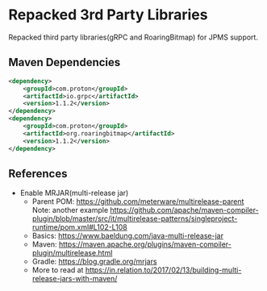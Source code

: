 # Repacked 3rd Party Libraries

Repacked third party libraries(gRPC and RoaringBitmap) for JPMS support.

## Maven Dependencies

```xml
<dependency>
    <groupId>com.proton</groupId>
    <artifactId>io.grpc</artifactId>
    <version>1.1.2</version>
</dependency>
<dependency>
    <groupId>com.proton</groupId>
    <artifactId>org.roaringbitmap</artifactId>
    <version>1.1.2</version>
</dependency>
```

## References

- Enable MRJAR(multi-release jar)
  - Parent POM: https://github.com/meterware/multirelease-parent
    Note: another example https://github.com/apache/maven-compiler-plugin/blob/master/src/it/multirelease-patterns/singleproject-runtime/pom.xml#L102-L108
  - Basics: https://www.baeldung.com/java-multi-release-jar
  - Maven: https://maven.apache.org/plugins/maven-compiler-plugin/multirelease.html
  - Gradle: https://blog.gradle.org/mrjars
  - More to read at https://in.relation.to/2017/02/13/building-multi-release-jars-with-maven/
